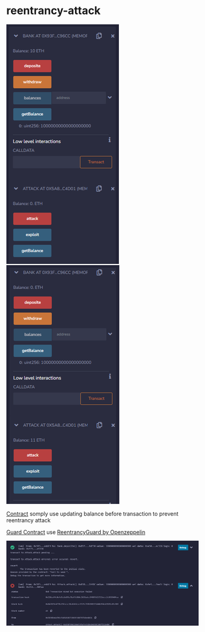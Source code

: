 # reentrancy-attack

<img src="img/before.PNG">
<img src="img/after.PNG">

<a href="Contract.sol">Contract</a> somply use updating balance before transaction to prevent reentrancy attack

<a href="GuardContract.sol">Guard Contract</a> use <a href="https://github.com/OpenZeppelin/openzeppelin-contracts/blob/master/contracts/utils/ReentrancyGuard.sol">ReentrancyGuard by Openzeppelin</a>

<img src="img/guard.PNG">